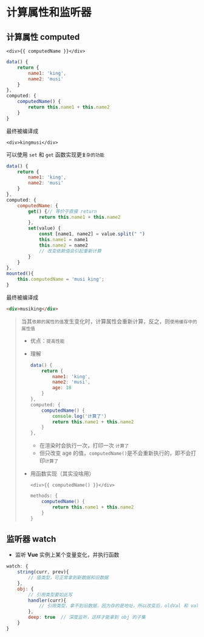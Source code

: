 # 计算属性和监听器

## 计算属性 computed

```vue
<div>{{ computedName }}</div>
```

```js
data() {
    return {
        name1: 'king',
        name2: 'musi'
    }
},
computed: {
    computedName() {
		return this.name1 + this.name2
    }
}
```

最终被编译成

```vue
<div>kingmusi</div>
```

可以使用 `set` 和 `get` 函数实现更`复杂的功能`

```js
data() {
    return {
        name1: 'king',
        name2: 'musi'
    }
},
computed: {
    computedName: {
        get() {// 等价于直接 return
            return this.name1 + this.name2
        },
        set(value) {
            const [name1, name2] = value.split(" ")
            this.name1 = name1
            this.name2 = name2
            // 改变依赖值会引起重新计算
        }
    }
},
mounted(){
    this.computedName = 'musi king';
}
```

最终被编译成

```html
<div>musiking</div>
```



> 当其`依赖的属性的值`发生变化时，计算属性会重新计算，反之，则`使用缓存中的属性值`
>
> - 优点：`提高性能`
>
> - 理解
>
>   ```js
>   data() {
>       return {
>           name1: 'king',
>           name2: 'musi',
>           age: 18
>       }
>   },
>   computed: {
>       computedName() {
>           console.log('计算了')
>   		return this.name1 + this.name2
>       }
>   },
>   ```
>
>   - 在渲染时会执行一次，打印一次 `计算了`
>   - 但只改变 age 的值，`computedName()`是不会重新执行的，即不会打印`计算了`
>
> - 用函数实现（其实没啥用）
>
>   ```vue
>   <div>{{ computedName() }}</div>
>   ```
>
>   ```js
>   methods: {
>       computedName() {
>   		return this.name1 + this.name2
>       }
>   }
>   ```

## 监听器 watch

- 监听 **Vue** 实例上某个变量变化，并执行函数

```js
watch: {
    string(curr, prev){
        // 值类型，可正常拿到新数据和旧数据
    },
    obj: {
        // 引用类型要如此写
        handler(curr){
            // 引用类型，拿不到旧数据，因为存的是地址，所以改变后，oldVal 和 val 都指向同一个地址了
        },
        deep: true  // 深度监听，这样才能拿到 obj 的子集
    }
}
```

